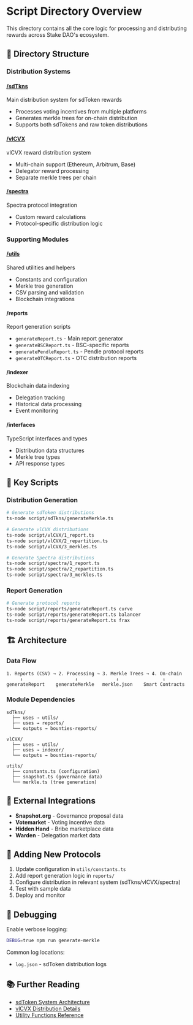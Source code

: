 # Script Directory Overview

This directory contains all the core logic for processing and distributing rewards across Stake DAO's ecosystem.

## 📁 Directory Structure

### Distribution Systems

#### **[/sdTkns](./sdTkns/README.md)**
Main distribution system for sdToken rewards
- Processes voting incentives from multiple platforms
- Generates merkle trees for on-chain distribution
- Supports both sdTokens and raw token distributions

#### **[/vlCVX](./vlCVX/README.md)**
vlCVX reward distribution system
- Multi-chain support (Ethereum, Arbitrum, Base)
- Delegator reward processing
- Separate merkle trees per chain

#### **[/spectra](./spectra/README.md)**
Spectra protocol integration
- Custom reward calculations
- Protocol-specific distribution logic

### Supporting Modules

#### **[/utils](./utils/README.md)**
Shared utilities and helpers
- Constants and configuration
- Merkle tree generation
- CSV parsing and validation
- Blockchain integrations

#### **/reports**
Report generation scripts
- `generateReport.ts` - Main report generator
- `generateBSCReport.ts` - BSC-specific reports
- `generatePendleReport.ts` - Pendle protocol reports
- `generateOTCReport.ts` - OTC distribution reports

#### **/indexer**
Blockchain data indexing
- Delegation tracking
- Historical data processing
- Event monitoring

#### **/interfaces**
TypeScript interfaces and types
- Distribution data structures
- Merkle tree types
- API response types

## 🔧 Key Scripts

### Distribution Generation

```bash
# Generate sdToken distributions
ts-node script/sdTkns/generateMerkle.ts

# Generate vlCVX distributions
ts-node script/vlCVX/1_report.ts
ts-node script/vlCVX/2_repartition.ts
ts-node script/vlCVX/3_merkles.ts

# Generate Spectra distributions
ts-node script/spectra/1_report.ts
ts-node script/spectra/2_repartition.ts
ts-node script/spectra/3_merkles.ts
```

### Report Generation

```bash
# Generate protocol reports
ts-node script/reports/generateReport.ts curve
ts-node script/reports/generateReport.ts balancer
ts-node script/reports/generateReport.ts frax
```

## 🏗️ Architecture

### Data Flow

```
1. Reports (CSV) → 2. Processing → 3. Merkle Trees → 4. On-chain
     ↓                   ↓              ↓                ↓
generateReport    generateMerkle   merkle.json    Smart Contracts
```

### Module Dependencies

```
sdTkns/
  ├── uses → utils/
  ├── uses → reports/
  └── outputs → bounties-reports/

vlCVX/
  ├── uses → utils/
  ├── uses → indexer/
  └── outputs → bounties-reports/

utils/
  ├── constants.ts (configuration)
  ├── snapshot.ts (governance data)
  └── merkle.ts (tree generation)
```

## 🔌 External Integrations

- **Snapshot.org** - Governance proposal data
- **Votemarket** - Voting incentive data
- **Hidden Hand** - Bribe marketplace data
- **Warden** - Delegation market data

## 📝 Adding New Protocols

1. Update configuration in `utils/constants.ts`
2. Add report generation logic in `reports/`
3. Configure distribution in relevant system (sdTkns/vlCVX/spectra)
4. Test with sample data
5. Deploy and monitor

## 🐛 Debugging

Enable verbose logging:
```bash
DEBUG=true npm run generate-merkle
```

Common log locations:
- `log.json` - sdToken distribution logs

## 📚 Further Reading

- [sdToken System Architecture](./sdTkns/README.md)
- [vlCVX Distribution Details](./vlCVX/README.md)
- [Utility Functions Reference](./utils/README.md)